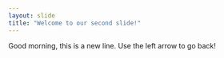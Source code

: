```yaml
---
layout: slide
title: "Welcome to our second slide!"
---
```

Good morning, this is a new line.
Use the left arrow to go back!
